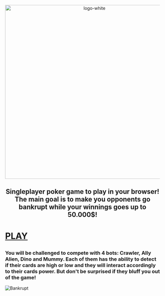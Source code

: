 
<p align="center">
<img width="566" alt="logo-white" src="https://github.com/pazdalski/Poker-Web-Game/assets/30959656/1219c5b4-e00f-4a36-9677-affedece9ed4">
  <h2 align="center">Singleplayer poker game to play in your browser! The main goal is to make you opponents go bankrupt while your winnings goes up to 50.000$!<h1>
    <a target="_blank" href="https://pazdalski.github.io/Poker-Web-Game/" >PLAY</a>
</p>
<h3>You will be challenged to compete with 4 bots: Crawler, Ally Alien, Dino and Mummy. Each of them has the ability to detect if their cards are high or low and they will interact accordingly to their cards power. But don't be surprised if they bluff you out of the game!</h3>

![Bankrupt](https://github.com/pazdalski/Poker-Web-Game/assets/30959656/fb1b8a97-1b97-4321-bab9-7cacfbce4e18)
